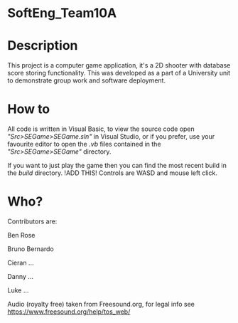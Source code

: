 # SoftEng_Team10A

# Description
This project is a computer game application, it's a 2D shooter with database score storing functionality.
This was developed as a part of a University unit to demonstrate group work and software deployment.

# How to
All code is written in Visual Basic, to view the source code open _"Src>SEGame>SEGame.sln"_ in Visual Studio, 
or if you prefer, use your favourite editor to open the *.vb* files contained in the _"Src>SEGame>SEGame"_ directory.

If you want to just play the game then you can find the most recent build in the *build* directory. !ADD THIS!
Controls are WASD and mouse left click.

# Who?
Contributors are:

Ben Rose

Bruno Bernardo

Cieran ...

Danny ...

Luke ...

Audio (royalty free) taken from Freesound.org, for legal info see https://www.freesound.org/help/tos_web/
